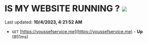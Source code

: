# IS MY WEBSITE RUNNING ? [![](https://img.shields.io/static/v1?label=Sponsor&message=%E2%9D%A4&logo=GitHub&color=%23fe8e86)](https://github.com/sponsors/<username>)

Last updated: **10/4/2023, 4:21:52 AM**

- `GET` [https://youssefservice.me](https://youssefservice.me) - **Up** (851ms)
